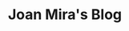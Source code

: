 ---
title: Joan Mira's Blog
description: Engineering news and other stories
template: blog
shouldHideTitle: true
---